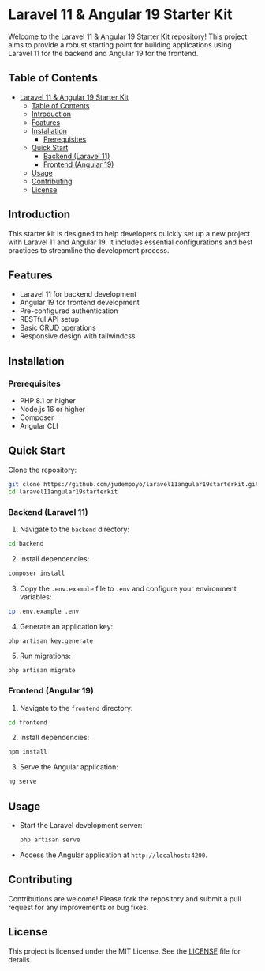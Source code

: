 # Laravel 11 & Angular 19 Starter Kit

Welcome to the Laravel 11 & Angular 19 Starter Kit repository! This project aims to provide a robust starting point for building applications using Laravel 11 for the backend and Angular 19 for the frontend.

## Table of Contents

- [Laravel 11 \& Angular 19 Starter Kit](#laravel-11--angular-19-starter-kit)
  - [Table of Contents](#table-of-contents)
  - [Introduction](#introduction)
  - [Features](#features)
  - [Installation](#installation)
    - [Prerequisites](#prerequisites)
  - [Quick Start](#quick-start)
    - [Backend (Laravel 11)](#backend-laravel-11)
    - [Frontend (Angular 19)](#frontend-angular-19)
  - [Usage](#usage)
  - [Contributing](#contributing)
  - [License](#license)

## Introduction

This starter kit is designed to help developers quickly set up a new project with Laravel 11 and Angular 19. It includes essential configurations and best practices to streamline the development process.

## Features

- Laravel 11 for backend development
- Angular 19 for frontend development
- Pre-configured authentication
- RESTful API setup
- Basic CRUD operations
- Responsive design with tailwindcss 

## Installation

### Prerequisites

- PHP 8.1 or higher
- Node.js 16 or higher
- Composer
- Angular CLI

## Quick Start

 Clone the repository:
  ```bash
  git clone https://github.com/judempoyo/laravel11angular19starterkit.git
  cd laravel11angular19starterkit
  ```


### Backend (Laravel 11)
  
1. Navigate to the `backend` directory:
  ```bash
  cd backend
  ```

2. Install dependencies:
  ```bash
  composer install
  ```

3. Copy the `.env.example` file to `.env` and configure your environment variables:
  ```bash
  cp .env.example .env
  ```

4. Generate an application key:
  ```bash
  php artisan key:generate
  ```

5. Run migrations:
  ```bash
  php artisan migrate
  ```

### Frontend (Angular 19)

1. Navigate to the `frontend` directory:
  ```bash
  cd frontend
  ```

2. Install dependencies:
  ```bash
  npm install
  ```

3. Serve the Angular application:
  ```bash
  ng serve
  ```

## Usage

- Start the Laravel development server:
  ```bash
  php artisan serve
  ```

- Access the Angular application at `http://localhost:4200`.

## Contributing

Contributions are welcome! Please fork the repository and submit a pull request for any improvements or bug fixes.

## License

This project is licensed under the MIT License. See the [LICENSE](LICENSE) file for details.
